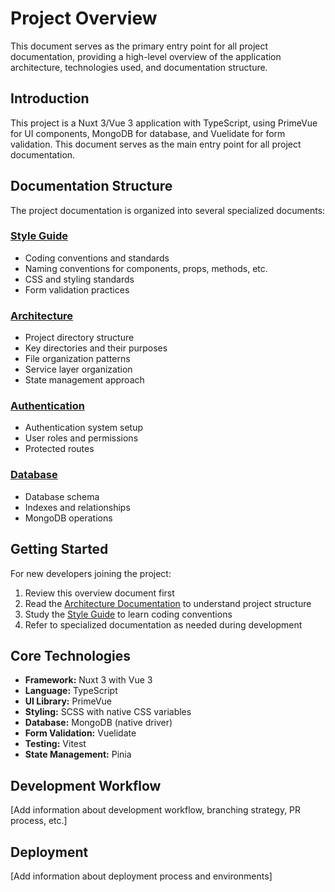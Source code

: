 # Project Overview

This document serves as the primary entry point for all project documentation, providing a high-level overview of the application architecture, technologies used, and documentation structure.

## Introduction

This project is a Nuxt 3/Vue 3 application with TypeScript, using PrimeVue for UI components, MongoDB for database, and Vuelidate for form validation. This document serves as the main entry point for all project documentation.

## Documentation Structure

The project documentation is organized into several specialized documents:

### [Style Guide](./STYLE_GUIDE.md)
- Coding conventions and standards
- Naming conventions for components, props, methods, etc.
- CSS and styling standards
- Form validation practices

### [Architecture](./architecture/ARCHITECTURE.md)
- Project directory structure
- Key directories and their purposes
- File organization patterns
- Service layer organization
- State management approach

### [Authentication](./auth/AUTH.md)
- Authentication system setup
- User roles and permissions
- Protected routes

### [Database](./database/DATABASE.md)
- Database schema
- Indexes and relationships
- MongoDB operations

## Getting Started

For new developers joining the project:

1. Review this overview document first
2. Read the [Architecture Documentation](./architecture/ARCHITECTURE.md) to understand project structure
3. Study the [Style Guide](./STYLE_GUIDE.md) to learn coding conventions
4. Refer to specialized documentation as needed during development

## Core Technologies

- **Framework:** Nuxt 3 with Vue 3
- **Language:** TypeScript
- **UI Library:** PrimeVue
- **Styling:** SCSS with native CSS variables
- **Database:** MongoDB (native driver)
- **Form Validation:** Vuelidate
- **Testing:** Vitest
- **State Management:** Pinia

## Development Workflow

[Add information about development workflow, branching strategy, PR process, etc.]

## Deployment

[Add information about deployment process and environments]
